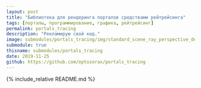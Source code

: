 ```yaml
---
layout: post
title: "Библиотека для рендеринга порталов средствами рейтрейсинга"
tags: [порталы, программирование, графика, рейтрейсинг]
permalink: portals_tracing
description: "Рекламирую свой код."
image: submodules/portals_tracing/img/standard_scene_ray_perspective_depth.png
submodule: true
thisname: submodules/portals_tracing
date: 2019-11-25
github: https://github.com/optozorax/portals_tracing
---
```


{% include_relative README.md %}